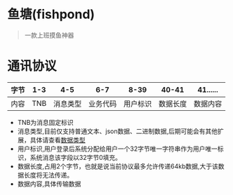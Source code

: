 # 鱼塘(fishpond)

> 一款上班摸鱼神器

# 通讯协议

字节| 1-3 | 4-5 | 6-7 | 8-39 | 40-41 | 41...... |
---|-----|-----|-------|------|-------|----------|
内容| TNB | 消息类型| 业务代码  | 用户标识 | 数据长度  | 数据内容     |

* TNB为消息固定标识
* 消息类型,目前仅支持普通文本、json数据、二进制数据,后期可能会有其他扩展，具体请查看[数据类型](./protocol/src/main/java/cn/navclub/fishpond/protocol/enums/MessageT.java)
* 用户标识,用户登录后系统分配给用户一个32字节唯一字符串作为用户唯一标识，系统消息该字段以32字节0填充。
* 数据长度,占用2个字节，也就是说当前协议最多允许传递64kb数据,大于该数据长度将无法传递。
* 数据内容,具体传输数据